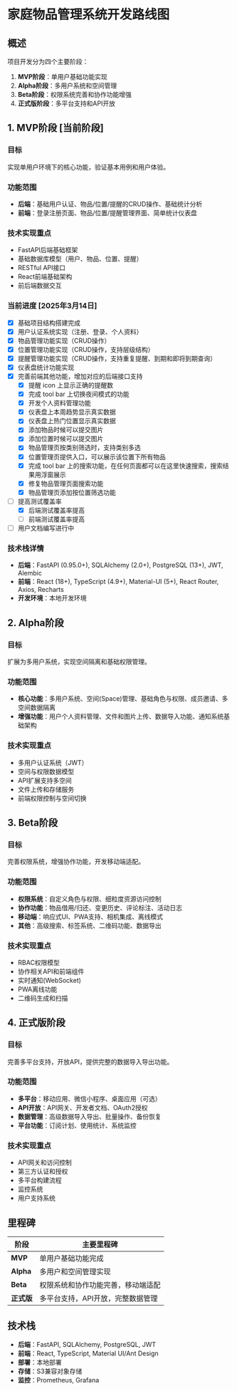 # 家庭物品管理系统开发路线图

## 概述

项目开发分为四个主要阶段：

1. **MVP阶段**：单用户基础功能实现
2. **Alpha阶段**：多用户系统和空间管理
3. **Beta阶段**：权限系统完善和协作功能增强
4. **正式版阶段**：多平台支持和API开放

## 1. MVP阶段 [当前阶段]

### 目标
实现单用户环境下的核心功能，验证基本用例和用户体验。

### 功能范围
- **后端**：基础用户认证、物品/位置/提醒的CRUD操作、基础统计分析
- **前端**：登录注册页面、物品/位置/提醒管理界面、简单统计仪表盘

### 技术实现重点
- FastAPI后端基础框架
- 基础数据库模型（用户、物品、位置、提醒）
- RESTful API接口
- React前端基础架构
- 前后端数据交互

### 当前进度 [2025年3月14日]
- [x] 基础项目结构搭建完成
- [x] 用户认证系统实现（注册、登录、个人资料）
- [x] 物品管理功能实现（CRUD操作）
- [x] 位置管理功能实现（CRUD操作，支持层级结构）
- [x] 提醒管理功能实现（CRUD操作，支持重复提醒、到期和即将到期查询）
- [x] 仪表盘统计功能实现
- [x] 完善前端其他功能，增加对应的后端接口支持
    - [x] 提醒 icon 上显示正确的提醒数
    - [x] 完成 tool bar 上切换夜间模式的功能
    - [x] 开发个人资料管理功能
    - [x] 仪表盘上本周趋势显示真实数据
    - [x] 仪表盘上热门位置显示真实数据
    - [x] 添加物品时候可以提交图片
    - [x] 添加位置时候可以提交图片
    - [x] 物品管理页按类别筛选时，支持类别多选
    - [x] 位置管理页提供入口，可以展示该位置下所有物品
    - [x] 完成 tool bar 上的搜索功能，在任何页面都可以在这里快速搜索，搜索结果用浮窗展示
    - [x] 修复物品管理页面搜索功能
    - [x] 物品管理页添加按位置筛选功能
- [ ] 提高测试覆盖率
    - [x] 后端测试覆盖率提高
    - [ ] 前端测试覆盖率提高
- [ ] 用户文档编写进行中

### 技术栈详情
- **后端**：FastAPI (0.95.0+), SQLAlchemy (2.0+), PostgreSQL (13+), JWT, Alembic
- **前端**：React (18+), TypeScript (4.9+), Material-UI (5+), React Router, Axios, Recharts
- **开发环境**：本地开发环境

## 2. Alpha阶段

### 目标
扩展为多用户系统，实现空间隔离和基础权限管理。

### 功能范围
- **核心功能**：多用户系统、空间(Space)管理、基础角色与权限、成员邀请、多空间数据隔离
- **增强功能**：用户个人资料管理、文件和图片上传、数据导入功能、通知系统基础架构

### 技术实现重点
- 多用户认证系统（JWT）
- 空间与权限数据模型
- API扩展支持多空间
- 文件上传和存储服务
- 前端权限控制与空间切换

## 3. Beta阶段

### 目标
完善权限系统，增强协作功能，开发移动端适配。

### 功能范围
- **权限系统**：自定义角色与权限、细粒度资源访问控制
- **协作功能**：物品借用/归还、变更历史、评论标注、活动日志
- **移动端**：响应式UI、PWA支持、相机集成、离线模式
- **其他**：高级搜索、标签系统、二维码功能、数据导出

### 技术实现重点
- RBAC权限模型
- 协作相关API和前端组件
- 实时通知(WebSocket)
- PWA离线功能
- 二维码生成和扫描

## 4. 正式版阶段

### 目标
完善多平台支持，开放API，提供完整的数据导入导出功能。

### 功能范围
- **多平台**：移动应用、微信小程序、桌面应用（可选）
- **API开放**：API网关、开发者文档、OAuth2授权
- **数据管理**：高级数据导入导出、批量操作、备份恢复
- **平台功能**：订阅计划、使用统计、系统监控

### 技术实现重点
- API网关和访问控制
- 第三方认证和授权
- 多平台构建流程
- 监控系统
- 用户支持系统

## 里程碑

| 阶段 | 主要里程碑 |
|------|------------|
| **MVP** | 单用户基础功能完成 |
| **Alpha** | 多用户和空间管理实现 |
| **Beta** | 权限系统和协作功能完善，移动端适配 |
| **正式版** | 多平台支持，API开放，完整数据管理 |

## 技术栈

- **后端**：FastAPI, SQLAlchemy, PostgreSQL, JWT
- **前端**：React, TypeScript, Material UI/Ant Design
- **部署**：本地部署
- **存储**：S3兼容对象存储
- **监控**：Prometheus, Grafana 